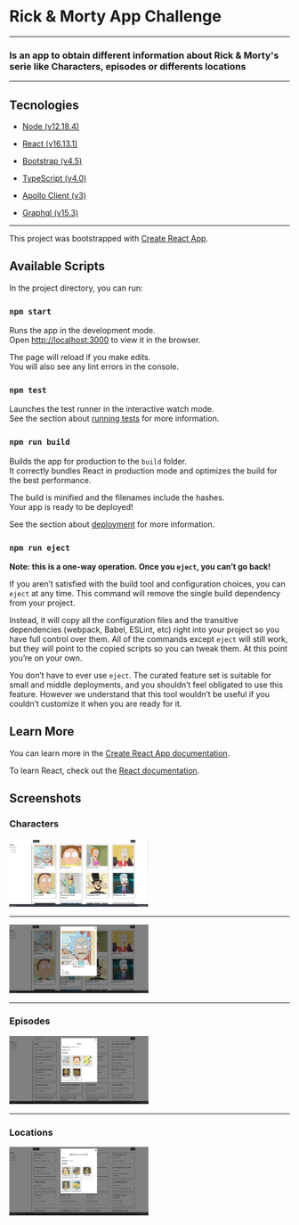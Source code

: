 # Rick & Morty App Challenge 

---

### Is an app to obtain different information about Rick & Morty's serie like Characters, episodes or differents locations

---

## Tecnologies

- [Node (v12.18.4)](https://nodejs.org/en/)

- [React (v16.13.1)](https://reactjs.org/docs/create-a-new-react-app.html#create-react-app)

- [Bootstrap (v4.5)](https://getbootstrap.com/docs/4.5/getting-started/introduction/)

- [TypeScript (v4.0)](https://www.typescriptlang.org/download)

- [Apollo Client (v3)](https://www.apollographql.com/docs/react/get-started/)

- [Graphql (v15.3)](https://graphql.org/code/)

---

This project was bootstrapped with [Create React App](https://github.com/facebook/create-react-app).

## Available Scripts

In the project directory, you can run:

### `npm start`

Runs the app in the development mode.<br />
Open [http://localhost:3000](http://localhost:3000) to view it in the browser.

The page will reload if you make edits.<br />
You will also see any lint errors in the console.

### `npm test`

Launches the test runner in the interactive watch mode.<br />
See the section about [running tests](https://facebook.github.io/create-react-app/docs/running-tests) for more information.

### `npm run build`

Builds the app for production to the `build` folder.<br />
It correctly bundles React in production mode and optimizes the build for the best performance.

The build is minified and the filenames include the hashes.<br />
Your app is ready to be deployed!

See the section about [deployment](https://facebook.github.io/create-react-app/docs/deployment) for more information.

### `npm run eject`

**Note: this is a one-way operation. Once you `eject`, you can’t go back!**

If you aren’t satisfied with the build tool and configuration choices, you can `eject` at any time. This command will remove the single build dependency from your project.

Instead, it will copy all the configuration files and the transitive dependencies (webpack, Babel, ESLint, etc) right into your project so you have full control over them. All of the commands except `eject` will still work, but they will point to the copied scripts so you can tweak them. At this point you’re on your own.

You don’t have to ever use `eject`. The curated feature set is suitable for small and middle deployments, and you shouldn’t feel obligated to use this feature. However we understand that this tool wouldn’t be useful if you couldn’t customize it when you are ready for it.

## Learn More

You can learn more in the [Create React App documentation](https://facebook.github.io/create-react-app/docs/getting-started).

To learn React, check out the [React documentation](https://reactjs.org/).

## Screenshots

### Characters

<img alt="character index" width="250" src="./screenshots/indexRJS.PNG"/>


---


<img alt="character" width="250" src="./screenshots/characterInfoRJS.PNG"/>


---


### Episodes

<img alt="episodes" width="250" src="./screenshots/episodesInfoRJS.PNG"/>


---


### Locations

<img alt="locations" width="250" src="./screenshots/locationsInfoRJS.PNG"/>



